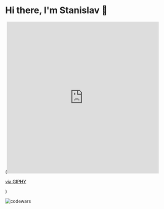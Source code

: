 # Hi there, I'm Stanislav 👋

(<iframe src="https://giphy.com/embed/kJV3yFjaVYtlP0CMOR" width="480" height="480" frameBorder="0" class="giphy-embed" allowFullScreen></iframe><p><a href="https://giphy.com/stickers/coding-fusionacl-pizzacoding-kJV3yFjaVYtlP0CMOR">via GIPHY</a></p>)

![codewars](https://www.codewars.com/users/unbulanov/badges/small)


<!--
**unbulanov/unbulanov** is a ✨ _special_ ✨ repository because its `README.md` (this file) appears on your GitHub profile.

Here are some ideas to get you started:

- 🔭 I’m currently working on ...
- 🌱 I’m currently learning ...
- 👯 I’m looking to collaborate on ...
- 🤔 I’m looking for help with ...
- 💬 Ask me about ...
- 📫 How to reach me: ...
- 😄 Pronouns: ...
- ⚡ Fun fact: ...
-->

